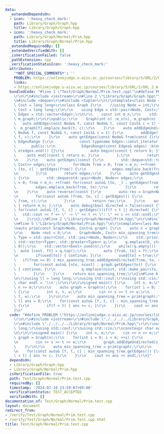 ```yaml
---
data:
  _extendedDependsOn:
  - icon: ':heavy_check_mark:'
    path: Library/Graph/Graph.hpp
    title: Library/Graph/Graph.hpp
  - icon: ':heavy_check_mark:'
    path: Library/Graph/Normal/Prim.hpp
    title: Library/Graph/Normal/Prim.hpp
  _extendedRequiredBy: []
  _extendedVerifiedWith: []
  _isVerificationFailed: false
  _pathExtension: cpp
  _verificationStatusIcon: ':heavy_check_mark:'
  attributes:
    '*NOT_SPECIAL_COMMENTS*': ''
    PROBLEM: https://onlinejudge.u-aizu.ac.jp/courses/library/5/GRL/2/GRL_2_A
    links:
    - https://onlinejudge.u-aizu.ac.jp/courses/library/5/GRL/2/GRL_2_A
  bundledCode: "#line 1 \"Test/Graph/Normal/Prim.test.cpp\"\n#define PROBLEM \"https://onlinejudge.u-aizu.ac.jp/courses/library/5/GRL/2/GRL_2_A\"\
    \r\n\r\n#include <iostream>\r\n#line 2 \"Library/Graph/Graph.hpp\"\n#include <vector>\r\
    \n#include <deque>\r\n#include <tuple>\r\n\r\ntemplate<class Node = int, class\
    \ Cost = long long>\r\nclass Graph {\r\n    //using Node = int;\r\n    //using\
    \ Cost = long long;\r\n\r\n    using Edge = std::pair<Node, Cost>;\r\n    using\
    \ Edges = std::vector<Edge>;\r\n\r\n    const int m_n;\r\n    std::vector<Edges>\
    \ m_graph;\r\n\r\npublic:\r\n    Graph(int n) :m_n(n), m_graph(n) {}\r\n\r\n \
    \   auto addEdge(const Node& f, const Node& t, const Cost& c = 1) {\r\n      \
    \  m_graph[f].emplace_back(t, c);\r\n    }\r\n    auto addEdgeUndirected(const\
    \ Node& f, const Node& t, const Cost& c = 1) {\r\n        addEdge(f, t, c); addEdge(t,\
    \ f, c);\r\n    }\r\n    auto getEdges(const Node& from)const {\r\n        class\
    \ EdgesRange {\r\n            const typename Edges::const_iterator b, e;\r\n \
    \       public:\r\n            EdgesRange(const Edges& edges) :b(edges.begin()),\
    \ e(edges.end()) {}\r\n            auto begin()const { return b; }\r\n       \
    \     auto end()const { return e; }\r\n        };\r\n        return EdgesRange(m_graph[from]);\r\
    \n    }\r\n    auto getEdges()const {\r\n        std::deque<std::tuple<Node, Node,\
    \ Cost>> edges;\r\n        for(Node from = 0; from < m_n; ++from) for(const auto&\
    \ [to, c] : getEdges(from)) {\r\n            edges.emplace_back(from, to, c);\r\
    \n        }\r\n        return edges;\r\n    }\r\n    auto getEdgesExcludeCost()const\
    \ {\r\n        std::deque<std::pair<Node, Node>> edges;\r\n        for(Node from\
    \ = 0; from < m_n; ++from) for(const auto& [to, _] : getEdges(from)) {\r\n   \
    \         edges.emplace_back(from, to);\r\n        }\r\n        return edges;\r\
    \n    }\r\n    auto reverse()const {\r\n        auto rev = Graph<Node, Cost>(m_n);\r\
    \n        for(const auto& [from, to, c] : getEdges()) {\r\n            rev.addEdge(to,\
    \ from, c);\r\n        }\r\n        return rev;\r\n    }\r\n    auto size()const\
    \ { return m_n; };\r\n    auto debug(bool directed = false)const {\r\n       \
    \ for(const auto& [f, t, c] : getEdges())if(f < t || directed) {\r\n         \
    \   std::cout << f << \" -> \" << t << \": \" << c << std::endl;\r\n        }\r\
    \n    }\r\n};\n#line 2 \"Library/Graph/Normal/Prim.hpp\"\n\r\n#include <queue>\r\
    \n#line 5 \"Library/Graph/Normal/Prim.hpp\"\n\r\ntemplate<class Node, class Cost>\r\
    \nauto prim(const Graph<Node, Cost>& graph) {\r\n    auto n = graph.size();\r\n\
    \r\n    Node root = 0;\r\n    Graph<Node, Cost> min_spanning_tree(n);\r\n    using\
    \ Type = std::pair<Cost, std::pair<Node, Node>>;\r\n    std::priority_queue<Type,\
    \ std::vector<Type>, std::greater<Type>> q;\r\n    q.emplace(0, std::make_pair(-1,\
    \ 0));\r\n    std::vector<bool> used(n);\r\n    while(!q.empty()) {\r\n      \
    \  auto [cost, ft] = q.top();\r\n        auto [from, to] = ft;\r\n        q.pop();\r\
    \n        if(used[to]) { continue; }\r\n        used[to] = true;\r\n\r\n     \
    \   if(from >= 0) { min_spanning_tree.addEdgeUndirected(from, to, cost); }\r\n\
    \        for(const auto& [nto, ncost] : graph.getEdges(to)) {\r\n            if(used[nto])\
    \ { continue; }\r\n            q.emplace(ncost, std::make_pair(to, nto));\r\n\
    \        }\r\n    }\r\n    return min_spanning_tree;\r\n}\n#line 6 \"Test/Graph/Normal/Prim.test.cpp\"\
    \n\r\nusing ll = long long;\r\nusing std::cout;\r\nusing std::cin;\r\nconstexpr\
    \ char endl = '\\n';\r\n\r\n\r\nsigned main() {\r\n    int n, m;\r\n    cin >>\
    \ n >> m;\r\n\r\n    auto graph = Graph(n);\r\n    for(int i = 0; i < m; ++i)\
    \ {\r\n        int s, t, w;\r\n        cin >> s >> t >> w;\r\n        graph.addEdgeUndirected(s,\
    \ t, w);\r\n    }\r\n\r\n    auto min_spanning_tree = prim(graph);\r\n\r\n   \
    \ ll ans = 0;\r\n    for(const auto& [f, t, c] : min_spanning_tree.getEdges())\
    \ {\r\n        if(f < t) { ans += c; }\r\n    }\r\n    cout << ans << endl;\r\n\
    }\n"
  code: "#define PROBLEM \"https://onlinejudge.u-aizu.ac.jp/courses/library/5/GRL/2/GRL_2_A\"\
    \r\n\r\n#include <iostream>\r\n#include \"./../../../Library/Graph/Graph.hpp\"\
    \r\n#include \"./../../../Library/Graph/Normal/Prim.hpp\"\r\n\r\nusing ll = long\
    \ long;\r\nusing std::cout;\r\nusing std::cin;\r\nconstexpr char endl = '\\n';\r\
    \n\r\n\r\nsigned main() {\r\n    int n, m;\r\n    cin >> n >> m;\r\n\r\n    auto\
    \ graph = Graph(n);\r\n    for(int i = 0; i < m; ++i) {\r\n        int s, t, w;\r\
    \n        cin >> s >> t >> w;\r\n        graph.addEdgeUndirected(s, t, w);\r\n\
    \    }\r\n\r\n    auto min_spanning_tree = prim(graph);\r\n\r\n    ll ans = 0;\r\
    \n    for(const auto& [f, t, c] : min_spanning_tree.getEdges()) {\r\n        if(f\
    \ < t) { ans += c; }\r\n    }\r\n    cout << ans << endl;\r\n}"
  dependsOn:
  - Library/Graph/Graph.hpp
  - Library/Graph/Normal/Prim.hpp
  isVerificationFile: true
  path: Test/Graph/Normal/Prim.test.cpp
  requiredBy: []
  timestamp: '2024-07-18 23:59:07+09:00'
  verificationStatus: TEST_ACCEPTED
  verifiedWith: []
documentation_of: Test/Graph/Normal/Prim.test.cpp
layout: document
redirect_from:
- /verify/Test/Graph/Normal/Prim.test.cpp
- /verify/Test/Graph/Normal/Prim.test.cpp.html
title: Test/Graph/Normal/Prim.test.cpp
---
```

